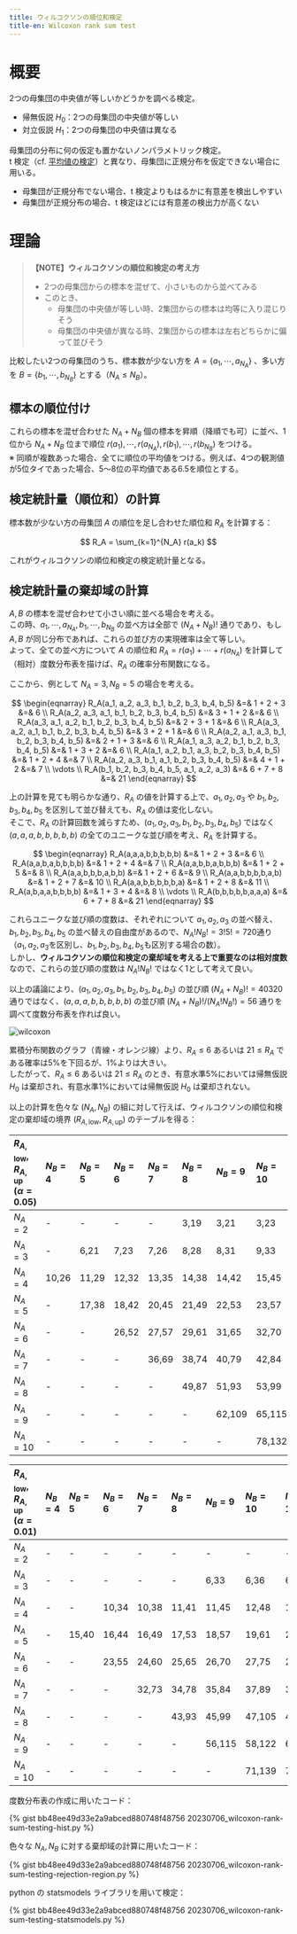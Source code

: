 ```yaml
---
title: ウィルコクソンの順位和検定
title-en: Wilcoxon rank sum test
---
```


# 概要

2つの母集団の中央値が等しいかどうかを調べる検定。

- 帰無仮説 $H_0$：2つの母集団の中央値が等しい
- 対立仮説 $H_1$：2つの母集団の中央値は異なる

母集団の分布に何の仮定も置かないノンパラメトリック検定。  
t 検定（cf. [平均値の検定](testing-for-the-mean.md)）と異なり、母集団に正規分布を仮定できない場合に用いる。

- 母集団が正規分布でない場合、t 検定よりもはるかに有意差を検出しやすい
- 母集団が正規分布の場合、t 検定ほどには有意差の検出力が高くない

# 理論

> **【NOTE】ウィルコクソンの順位和検定の考え方**
> 
> - 2つの母集団からの標本を混ぜて、小さいものから並べてみる
> - このとき、
> 	- 母集団の中央値が等しい時、2集団からの標本は均等に入り混じりそう
> 	- 母集団の中央値が異なる時、2集団からの標本は左右どちらかに偏って並びそう

比較したい2つの母集団のうち、標本数が少ない方を $A=\{a_1, \cdots, a_{N_A}\}$ 、多い方を $B=\{b_1, \cdots, b_{N_B}\}$ とする（$N_A \le N_B$）。

## 標本の順位付け

これらの標本を混ぜ合わせた $N_A+N_B$ 個の標本を昇順（降順でも可）に並べ、1位から $N_A+N_B$ 位まで順位 $r(a_1),\cdots,r(a_{N_A}),r(b_1),\cdots,r(b_{N_B})$ をつける。  
※ 同順が複数あった場合、全てに順位の平均値をつける。例えば、4つの観測値が5位タイであった場合、5〜8位の平均値である6.5を順位とする。

## 検定統計量（順位和）の計算

標本数が少ない方の母集団 $A$ の順位を足し合わせた順位和 $R_A$ を計算する：

$$
R_A = \sum_{k=1}^{N_A} r(a_k)
$$

これがウィルコクソンの順位和検定の検定統計量となる。


## 検定統計量の棄却域の計算

$A, B$ の標本を混ぜ合わせて小さい順に並べる場合を考える。  
この時、$a_1, \cdots, a_{N_A}, b_1, \cdots, b_{N_B}$ の並べ方は全部で $(N_A+N_B)!$ 通りであり、もし $A, B$ が同じ分布であれば、これらの並び方の実現確率は全て等しい。  
よって、全ての並べ方について $A$ の順位和 $R_A = r(a_1) + \cdots + r(a_{N_A})$ を計算して（相対）度数分布表を描けば、$R_A$ の確率分布関数になる。

ここから、例として $N_A = 3, N_B=5$ の場合を考える。

$$
\begin{eqnarray}
	R_A(a_1, a_2, a_3, b_1, b_2, b_3, b_4, b_5) &=& 1 + 2 + 3 &=& 6
	\\
	R_A(a_2, a_3, a_1, b_1, b_2, b_3, b_4, b_5) &=& 3 + 1 + 2 &=& 6
	\\
	R_A(a_3, a_1, a_2, b_1, b_2, b_3, b_4, b_5) &=& 2 + 3 + 1 &=& 6
	\\
	R_A(a_3, a_2, a_1, b_1, b_2, b_3, b_4, b_5) &=& 3 + 2 + 1 &=& 6
	\\
	R_A(a_2, a_1, a_3, b_1, b_2, b_3, b_4, b_5) &=& 2 + 1 + 3 &=& 6
	\\
	R_A(a_1, a_3, a_2, b_1, b_2, b_3, b_4, b_5) &=& 1 + 3 + 2 &=& 6
	\\
	R_A(a_1, a_2, b_1, a_3, b_2, b_3, b_4, b_5) &=& 1 + 2 + 4 &=& 7
	\\
	R_A(a_2, a_3, b_1, a_1, b_2, b_3, b_4, b_5) &=& 4 + 1 + 2 &=& 7
	\\ \vdots \\
	R_A(b_1, b_2, b_3, b_4, b_5, a_1, a_2, a_3) &=& 6 + 7 + 8 &=& 21
\end{eqnarray}
$$

上の計算を見ても明らかな通り、$R_A$ の値を計算する上で、$a_1, a_2, a_3$ や $b_1, b_2, b_3, b_4, b_5$ を区別して並び替えても、$R_A$ の値は変化しない。  
そこで、$R_A$ の計算回数を減らすため、$(a_1, a_2, a_3, b_1, b_2, b_3, b_4, b_5)$ ではなく $(a,a,a,b,b,b,b,b)$ の全てのユニークな並び順を考え、$R_A$ を計算する。

$$
\begin{eqnarray}
	R_A(a,a,a,b,b,b,b,b) &=& 1 + 2 + 3 &=& 6
	\\
	R_A(a,a,b,a,b,b,b,b) &=& 1 + 2 + 4 &=& 7
	\\
	R_A(a,a,b,b,a,b,b,b) &=& 1 + 2 + 5 &=& 8
	\\
	R_A(a,a,b,b,b,a,b,b) &=& 1 + 2 + 6 &=& 9
	\\
	R_A(a,a,b,b,b,b,a,b) &=& 1 + 2 + 7 &=& 10
	\\
	R_A(a,a,b,b,b,b,b,a) &=& 1 + 2 + 8 &=& 11
	\\
	R_A(a,b,a,a,b,b,b,b) &=& 1 + 3 + 4 &=& 8
	\\ \vdots \\
	R_A(b,b,b,b,b,a,a,a) &=& 6 + 7 + 8 &=& 21
\end{eqnarray}
$$

これらユニークな並び順の度数は、それぞれについて $a_1, a_2, a_3$ の並べ替え、$b_1, b_2, b_3, b_4, b_5$ の並べ替えの自由度があるので、$N_A!N_B!=3!5!=720$通り（$a_1,a_2,a_3$を区別し、$b_1,b_2,b_3,b_4,b_5$も区別する場合の数）。  
しかし、**ウィルコクソンの順位和検定の棄却域を考える上で重要なのは相対度数** なので、これらの並び順の度数は $N_A!N_B!$ ではなく1として考えて良い。

以上の議論により、$(a_1, a_2, a_3, b_1, b_2, b_3, b_4, b_5)$ の並び順 $(N_A+N_B)!=40320$ 通りではなく、$(a,a,a,b,b,b,b,b)$ の並び順 $(N_A+N_B)!/(N_A!N_B!) = 56$ 通りを調べて度数分布表を作れば良い。

![wilcoxon](https://user-images.githubusercontent.com/13412823/251355462-ad7e0705-d2ae-49f2-b60c-42f87c32a43e.png)

累積分布関数のグラフ（青線・オレンジ線）より、$R_A \le 6$ あるいは $21 \le R_A$ である確率は5%を下回るが、1%よりは大きい。  
したがって、$R_A \le 6$ あるいは $21 \le R_A$ のとき、有意水準5%においては帰無仮説 $H_0$ は棄却され、有意水準1%においては帰無仮説 $H_0$ は棄却されない。

以上の計算を色々な $(N_A, N_B)$ の組に対して行えば、ウィルコクソンの順位和検定の棄却域の境界 $(R_{A,\mathrm{low}}, R_{A,\mathrm{up}})$ のテーブルを得る：

| $R_{A,\mathrm{low}}, R_{A,\mathrm{up}}$<br>$(\alpha=0.05)$ | $N_B=4$ | $N_B=5$ | $N_B=6$ | $N_B=7$ | $N_B=8$ | $N_B=9$ | $N_B=10$ | $N_B=11$ | $N_B=12$ | $N_B=13$ | $N_B=14$ | $N_B=15$ |
| :-- | :-- | :-- | :-- | :-- | :-- | :-- | :-- | :-- | :-- | :-- | :-- | :-- |
| $N_A=2$ | - | - | - | - | 3,19 | 3,21 | 3,23 | 3,25 | 4,26 | 4,28 | 4,30 | 4,32 |
| $N_A=3$ | - | 6,21 | 7,23 | 7,26 | 8,28 | 8,31 | 9,33 | 9,36 | 10,38 | 10,41 | 11,43 | 11,46 |
| $N_A=4$ | 10,26 | 11,29 | 12,32 | 13,35 | 14,38 | 14,42 | 15,45 | 16,48 | 17,51 | 18,54 | 19,57 | 20,60 |
| $N_A=5$ | - | 17,38 | 18,42 | 20,45 | 21,49 | 22,53 | 23,57 | 24,61 | 26,64 | 27,68 | 28,72 | 29,76 |
| $N_A=6$ | - | - | 26,52 | 27,57 | 29,61 | 31,65 | 32,70 | 34,74 | 35,79 | 37,83 | 38,88 | 40,92 |
| $N_A=7$ | - | - | - | 36,69 | 38,74 | 40,79 | 42,84 | 44,89 | 46,94 | 48,99 | 50,104 | 52,109 |
| $N_A=8$ | - | - | - | - | 49,87 | 51,93 | 53,99 | 55,105 | 58,110 | 60,116 | 62,122 | 65,127 |
| $N_A=9$ | - | - | - | - | - | 62,109 | 65,115 | 68,121 | 71,127 | 73,134 | 76,140 | 79,146 |
| $N_A=10$ | - | - | - | - | - | - | 78,132 | 81,139 | 84,146 | 88,152 | 91,159 | 94,166 |

| $R_{A,\mathrm{low}}, R_{A,\mathrm{up}}$<br>$(\alpha=0.01)$ | $N_B=4$ | $N_B=5$ | $N_B=6$ | $N_B=7$ | $N_B=8$ | $N_B=9$ | $N_B=10$ | $N_B=11$ | $N_B=12$ | $N_B=13$ | $N_B=14$ | $N_B=15$ |
| :-- | :-- | :-- | :-- | :-- | :-- | :-- | :-- | :-- | :-- | :-- | :-- | :-- |
| $N_A=2$ | - | - | - | - | - | - | - | - | - | - | - | - |
| $N_A=3$ | - | - | - | - | - | 6,33 | 6,36 | 6,39 | 7,41 | 7,44 | 7,47 | 8,49 |
| $N_A=4$ | - | - | 10,34 | 10,38 | 11,41 | 11,45 | 12,48 | 12,52 | 13,55 | 13,59 | 14,62 | 15,65 |
| $N_A=5$ | - | 15,40 | 16,44 | 16,49 | 17,53 | 18,57 | 19,61 | 20,65 | 21,69 | 22,73 | 22,78 | 23,82 |
| $N_A=6$ | - | - | 23,55 | 24,60 | 25,65 | 26,70 | 27,75 | 28,80 | 30,84 | 31,89 | 32,94 | 33,99 |
| $N_A=7$ | - | - | - | 32,73 | 34,78 | 35,84 | 37,89 | 38,95 | 40,100 | 41,106 | 43,111 | 44,117 |
| $N_A=8$ | - | - | - | - | 43,93 | 45,99 | 47,105 | 49,111 | 51,117 | 53,123 | 54,130 | 56,136 |
| $N_A=9$ | - | - | - | - | - | 56,115 | 58,122 | 61,128 | 63,135 | 65,142 | 67,149 | 69,156 |
| $N_A=10$ | - | - | - | - | - | - | 71,139 | 73,147 | 76,154 | 79,161 | 81,169 | 84,176 |

度数分布表の作成に用いたコード：

{% gist bb48ee49d33e2a9abced880748f48756 20230706_wilcoxon-rank-sum-testing-hist.py %}

色々な $N_A, N_B$ に対する棄却域の計算に用いたコード：

{% gist bb48ee49d33e2a9abced880748f48756 20230706_wilcoxon-rank-sum-testing-rejection-region.py %}

python の statsmodels ライブラリを用いて検定：

{% gist bb48ee49d33e2a9abced880748f48756 20230706_wilcoxon-rank-sum-testing-statsmodels.py %}